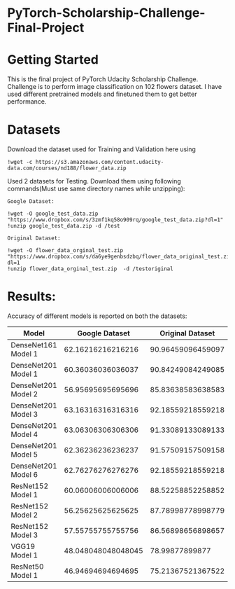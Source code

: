 # PyTorch-Scholarship-Challenge-Final-Project

# Getting Started

This is the final project of PyTorch Udacity Scholarship Challenge. Challenge is to perform image classification on 102 flowers dataset.
I have used different pretrained models and finetuned them to get better performance.

# Datasets

Download the dataset used for Training and Validation here using 

```
!wget -c https://s3.amazonaws.com/content.udacity-data.com/courses/nd188/flower_data.zip
```

Used 2 datasets for Testing. Download them using following commands(Must use same directory names while unzipping):


```
Google Dataset:

!wget -O google_test_data.zip "https://www.dropbox.com/s/3zmf1kq58o909rq/google_test_data.zip?dl=1"
!unzip google_test_data.zip -d /test

Original Dataset:

!wget -O flower_data_orginal_test.zip "https://www.dropbox.com/s/da6ye9genbsdzbq/flower_data_original_test.zip?dl=1
!unzip flower_data_orginal_test.zip  -d /testoriginal
```

# Results:

Accuracy of different models is reported on both the datasets:

| Model           |  Google Dataset      | Original Dataset |
 --- | --- | ---
DenseNet161 Model 1 | 62.16216216216216 | 90.96459096459097 
DenseNet201 Model 1  | 60.36036036036037 | 90.84249084249085
DenseNet201 Model 2  | 56.95695695695696 | 85.83638583638583
DenseNet201 Model 3  | 63.16316316316316 | 92.18559218559218
DenseNet201 Model 4  | 63.06306306306306 | 91.33089133089133
DenseNet201 Model 5  | 62.36236236236237 | 91.57509157509158
DenseNet201 Model 6  | 62.76276276276276 | 92.18559218559218
ResNet152 Model 1     |60.06006006006006 | 88.52258852258852
ResNet152 Model 2     |56.25625625625625 | 87.78998778998779
ResNet152 Model 3     |57.55755755755756 | 86.56898656898657
 VGG19 Model 1       | 48.048048048048045| 78.99877899877   
 ResNet50 Model 1    | 46.94694694694695 |75.21367521367522 
